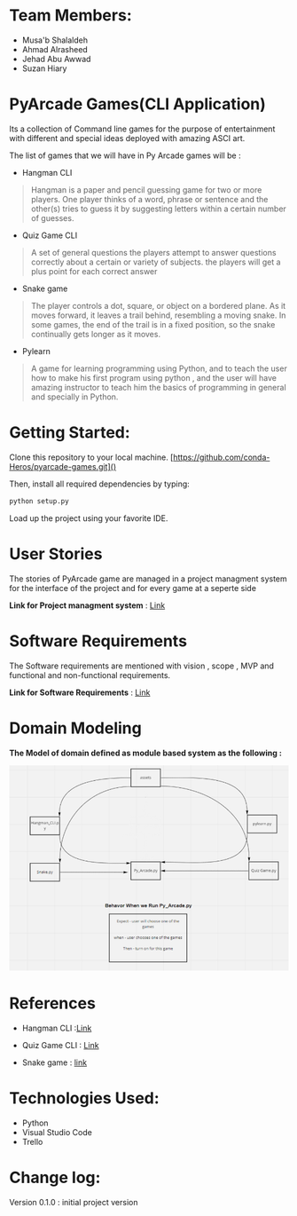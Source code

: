 # **Team Members:** 
* Musa'b Shalaldeh 
* Ahmad Alrasheed
* Jehad Abu Awwad
* Suzan Hiary
# PyArcade Games(CLI Application)

Its a collection of Command line games  for the purpose of entertainment with different and special ideas deployed with amazing ASCI art.

The list of games that we will have in Py Arcade games will be :

* Hangman CLI

> Hangman is a paper and pencil guessing game for two or more players. One player thinks of a word, phrase or sentence and the other(s) tries to guess it by suggesting letters within a certain number of guesses.

* Quiz Game CLI

> A set of  general questions the  players attempt to answer questions correctly about a certain or variety of subjects. the players will get a plus point for each correct answer

* Snake game

> The player controls a dot, square, or object on a bordered plane. As it moves forward, it leaves a trail behind, resembling a moving snake. In some games, the end of the trail is in a fixed position, so the snake continually gets longer as it moves.

* Pylearn

> A game for learning programming using Python, and to teach the user how to make his first program using python , and the user will have amazing instructor to teach him the basics of programming in general and specially in Python.

# Getting Started:

Clone this repository to your local machine. [https://github.com/conda-Heros/pyarcade-games.git]()

Then, install all required dependencies by typing:

```bash
python setup.py
```

Load up the project using your favorite IDE.

# User Stories

The stories of PyArcade game are managed in a project managment system for the interface of the project and for every game at a seperte side

**Link for Project managment system** : [Link](https://trello.com/b/7Hd4NGWM/pyarcade-game)

# Software Requirements

The Software requirements are mentioned with vision , scope , MVP and functional and non-functional requirements.

**Link for Software Requirements** : [Link](requirements.md)

# Domain Modeling

**The Model of domain defined as module based system as the following :**

![Domain Model](assets/domain_model.png)

# References
* Hangman CLI :[Link](https://en.wikipedia.org/wiki/Hangman_(game))

* Quiz Game CLI : [Link](https://en.wikipedia.org/wiki/Quiz)

* Snake game : [link](https://en.wikipedia.org/wiki/Snake_(video_game_genre))

# Technologies Used:
* Python
* Visual Studio Code 
* Trello 
# Change log:

Version 0.1.0 : initial project version
